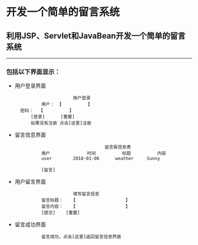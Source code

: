 # 开发一个简单的留言系统

## 利用JSP、Servlet和JavaBean开发一个简单的留言系统
----
### 包括以下界面显示：


* 用户登录界面
    
							用户登录            
				用户：	【          】
        密码：  【          】
            [登录]      [重置]
			如果没有注册 点击[这里]注册
		
* 留言信息界面

										留言板信息表
				用户				时间			标题			内容
				user		2018-01-06		weather		Sunny
				
				[留言]

* 用户留言界面

							填写留言信息
				留言标题：	【					】
				留言内容：	【					】
				[提交]	[重置]

* 留言成功界面

				留言成功，点击[这里]返回留言信息界面

